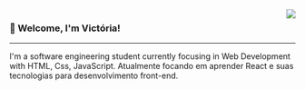 
<img src="https://github-readme-stats.vercel.app/api/top-langs/?username=MiauToofu&langs_count=12&layout=compact&theme=dark" align="right"> 

  <h3>🤎 Welcome, I'm Victória!</h3>
  <hr>
  
I'm a software engineering student currently focusing in Web Development with HTML, Css, JavaScript. Atualmente 
focando em aprender React e suas tecnologias para desenvolvimento front-end.
